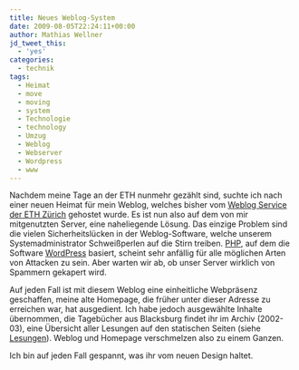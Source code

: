 ```yaml
---
title: Neues Weblog-System
date: 2009-08-05T22:24:11+00:00
author: Mathias Wellner
jd_tweet_this:
  - 'yes'
categories:
  - technik
tags:
  - Heimat
  - move
  - moving
  - system
  - Technologie
  - technology
  - Umzug
  - Weblog
  - Webserver
  - Wordpress
  - www
---
```

Nachdem meine Tage an der ETH nunmehr gezählt sind, suchte ich nach einer neuen Heimat für mein Weblog, welches bisher vom [Weblog Service der ETH Zürich](http://blogs.ethz.ch) gehostet wurde. Es ist nun also auf dem von mir mitgenutzten Server, eine naheliegende Lösung. Das einzige Problem sind die vielen Sicherheitslücken in der Weblog-Software, welche unserem Systemadministrator Schweißperlen auf die Stirn treiben. [PHP](http://www.php.net), auf dem die Software [WordPress](http://wordpress.org) basiert, scheint sehr anfällig für alle möglichen Arten von Attacken zu sein. Aber warten wir ab, ob unser Server wirklich von Spammern gekapert wird.

Auf jeden Fall ist mit diesem Weblog eine einheitliche Webpräsenz geschaffen, meine alte Homepage, die früher unter dieser Adresse zu erreichen war, hat ausgedient. Ich habe jedoch ausgewählte Inhalte übernommen, die Tagebücher aus Blacksburg findet ihr im Archiv (2002-03), eine Übersicht aller Lesungen auf den statischen Seiten (siehe [Lesungen](http://www.mwellner.de/lesungen/)). Weblog und Homepage verschmelzen also zu einem Ganzen.

Ich bin auf jeden Fall gespannt, was ihr vom neuen Design haltet.